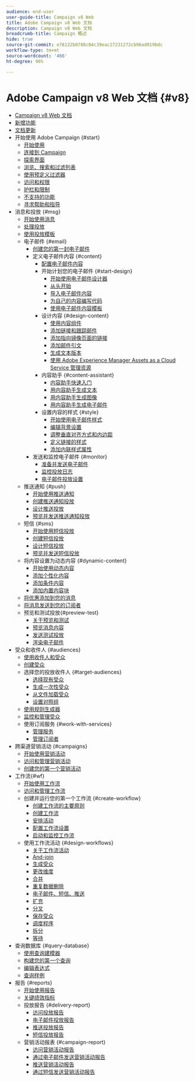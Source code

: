 ```yaml
---
audience: end-user
user-guide-title: Campaign v8 Web
title: Adobe Campaign v8 Web 文档
description: Campaign v8 Web 文档
breadcrumb-title: Campaign 概述
hide: true
source-git-commit: e78122b0788c04c39eac27231272cb96ad019bdc
workflow-type: tm+mt
source-wordcount: '466'
ht-degree: 96%

---
```



# Adobe Campaign v8 Web 文档 {#v8}

+ [Campaign v8 Web 文档](campaign-web-home.md)
+ [新增功能](rn/whats-new.md)
+ [文档更新](rn/documentation-updates.md)
+ 开始使用 Adobe Campaign {#start}
   + [开始使用](get-started/get-started.md)
   + [连接到 Campaign](get-started/connect-to-campaign.md)
   + [探索界面](get-started/user-interface.md)
   + [浏览、搜索和过滤列表](get-started/list-filters.md)
   + [使用预定义过滤器](get-started/predefined-filters.md)
   + [访问和权限](get-started/permissions.md)
   + [护栏和限制](get-started/guardrails.md)
   + [不支持的功能](get-started/unsupported.md)
   + [寻求帮助和指导](get-started/using-ai.md)
+ 消息和投放 {#msg}
   + [开始使用消息](msg/gs-messages.md)
   + [处理投放](msg/gs-deliveries.md)
   + [使用投放模板](msg/delivery-template.md)
   + 电子邮件 {#email}
      + [创建您的第一封电子邮件](email/create-email.md)
      + 定义电子邮件内容 {#content}
         + [配置电子邮件内容](content/edit-content.md)
         + 开始计划您的电子邮件 {#start-design}
            + [开始使用电子邮件设计器](content/get-started-email-designer.md)
            + [从头开始](content/create-email-content.md)
            + [导入电子邮件内容](content/existing-content.md)
            + [为自己的内容编写代码](content/code-content.md)
            + [使用电子邮件内容模板](content/email-sample-templates.md)
         + 设计内容 {#design-content}
            + [使用内容组件](content/content-components.md)
            + [添加链接和跟踪邮件](content/message-tracking.md)
            + [添加指向镜像页面的链接](content/mirror-page.md)
            + [添加邮件引文](content/preheader.md)
            + [生成文本版本](content/text-version-email.md)
            + [使用 Adobe Experience Manager Assets as a Cloud Service 管理资源](content/aem-assets.md)
         + 内容助手 {#content-assistant}
            + [内容助手快速入门](content/generative-gs.md)
            + [用内容助手生成文本](content/generative-content.md)
            + [用内容助手生成图像](content/generative-image.md)
            + [用内容助手生成电子邮件](content/generative-email.md)
         + 设置内容的样式 {#style}
            + [开始使用电子邮件样式](content/get-started-email-style.md)
            + [编辑背景设置](content/backgrounds.md)
            + [调整垂直对齐方式和内边距](content/alignment-and-padding.md)
            + [定义链接的样式](content/styling-links.md)
            + [添加内联样式属性](content/inline-styling.md)
      + 发送和监控电子邮件 {#monitor}
         + [准备并发送电子邮件](monitor/prepare-send.md)
         + [监控投放日志](monitor/delivery-logs.md)
         + [电子邮件投放设置](advanced-settings/delivery-settings.md)
   + 推送通知 {#push}
      + [开始使用推送通知](push/gs-push.md)
      + [创建推送通知投放](push/create-push.md)
      + [设计推送投放](push/content-push.md)
      + [预览并发送推送通知投放](push/send-push.md)
   + 短信 {#sms}
      + [开始使用短信投放](sms/gs-sms.md)
      + [创建短信投放](sms/create-sms.md)
      + [设计短信投放](sms/content-sms.md)
      + [预览并发送短信投放](sms/send-sms.md)
   + 将内容设置为动态内容 {#dynamic-content}
      + [开始使用动态内容](personalization/gs-personalization.md)
      + [添加个性化内容](personalization/personalize.md)
      + [添加条件内容](personalization/conditions.md)
      + [添加内置内容块](personalization/content-blocks.md)
   + [将优惠添加到您的消息](content/offers.md)
   + [将消息发送到您的订阅者](content/send-to-subscribers.md)
   + 预览和测试投放{#preview-test}
      + [关于预览和测试](preview-test/preview-test.md)
      + [预览消息内容](preview-test/preview-content.md)
      + [发送测试投放](preview-test/test-deliveries.md)
      + [渲染电子邮件](preview-test/email-rendering.md)
+ 受众和收件人 {#audiences}
   + [使用收件人和受众](audience/about-recipients.md)
   + [创建受众](audience/create-audience.md)
   + 选择您的投放收件人 {#target-audiences}
      + [选择现有受众](audience/add-audience.md)
      + [生成一次性受众](audience/one-time-audience.md)
      + [从文件加载受众](audience/file-audience.md)
      + [设置对照组](audience/control-group.md)
   + [使用规则生成器](audience/segment-builder.md)
   + [监控和管理受众](audience/manage-audience.md)
   + 使用订阅服务 {#work-with-services}
      + [管理服务](audience/manage-services.md)
      + [管理订阅者](audience/manage-subscribers.md)
+ 跨渠道营销活动 {#campaigns}
   + [开始使用营销活动](campaigns/gs-campaigns.md)
   + [访问和管理营销活动](campaigns/manage-campaigns.md)
   + [创建您的第一个营销活动](campaigns/create-campaigns.md)
+ 工作流{#wf}
   + [开始使用工作流](workflows/gs-workflows.md)
   + [访问和管理工作流](workflows/access-monitor.md)
   + 创建并运行您的第一个工作流 {#create-workflow}
      + [创建工作流的主要原则](workflows/gs-workflow-creation.md)
      + [创建工作流](workflows/create-workflow.md)
      + [安排活动](workflows/orchestrate-activities.md)
      + [配置工作流设置](workflows/workflow-settings.md)
      + [启动和监控工作流](workflows/start-monitor-workflows.md)
   + 使用工作流活动 {#design-workflows}
      + [关于工作流活动](workflows/activities/about-activities.md)
      + [And-join](workflows/activities/and-join.md)
      + [生成受众](workflows/activities/build-audience.md)
      + [更改维度](workflows/activities/change-dimension.md)
      + [合并](workflows/activities/combine.md)
      + [重复数据删除](workflows/activities/deduplication.md)
      + [电子邮件、短信、推送](workflows/activities/channels.md)
      + [扩充](workflows/activities/enrichment.md)
      + [分叉](workflows/activities/fork.md)
      + [保存受众](workflows/activities/save-audience.md)
      + [调度程序](workflows/activities/scheduler.md)
      + [拆分](workflows/activities/split.md)
      + [等待](workflows/activities/wait.md)
+ 查询数据库 {#query-database}
   + [使用查询建模器](query/query-modeler-overview.md)
   + [构建您的第一个查询](query/build-query.md)
   + [编辑表达式](query/expression-editor.md)
   + [查询样例](query/query-samples.md)
+ 报告 {#reports}
   + [开始使用报告](reporting/gs-reports.md)
   + [关键绩效指标](reporting/kpis.md)
   + 投放报告 {#delivery-report}
      + [访问投放报告](reporting/delivery-reports.md)
      + [电子邮件投放报告](reporting/email-report.md)
      + [推送投放报告](reporting/push-report.md)
      + [短信投放报告](reporting/sms-report.md)
   + 营销活动报表 {#campaign-report}
      + [访问营销活动报告](reporting/campaign-reports.md)
      + [通过电子邮件发送营销活动报告](reporting/campaign-reports-email.md)
      + [推送营销活动报告](reporting/campaign-reports-push.md)
      + [通过短信发送营销活动报告](reporting/campaign-reports-sms.md)
